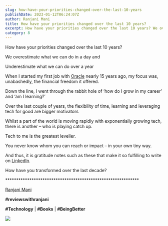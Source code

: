 ```yaml
---
slug: how-have-your-priorities-changed-over-the-last-10-years
publishDate: 2023-01-12T06:24:07Z
author: Ranjani Mani
title: How have your priorities changed over the last 10 years? 
excerpt: How have your priorities changed over the last 10 years? We overestimate what we can do in a day and Underestimate what we can do over a year When I started my first job with Oracle nearly 15 years ago, my focus was, unabashedly, the financial freedom it offered. Down the line, I went through  ... 
category: 8
---
```


How have your priorities changed over the last 10 years?

We overestimate what we can do in a day and

Underestimate what we can do over a year

When I started my first job with [Oracle](https://www.linkedin.com/feed/#) nearly 15 years ago, my focus was, unabashedly, the financial freedom it offered.

Down the line, I went through the rabbit hole of ‘how do I grow in my career’ and ‘am I learning?’

Over the last couple of years, the flexibility of time, learning and leveraging tech for good are bigger motivators

Whilst a part of the world is moving rapidly with exponentially growing tech, there is another – who is playing catch up.

Tech to me is the greatest leveller.

You never know whom you can reach or impact – in your own tiny way.

And thus, it is gratitude notes such as these that make it so fulfilling to write on [LinkedIn](https://www.linkedin.com/feed/#).

How have you transformed over the last decade?

\*\*\*\*\*\*\*\*\*\*\*\*\*\*\*\*\*\*\*\*\*\*\*\*\*\*\*\*\*\*\*\*\*\*\*\*\*\*\*\*\*\*\*\*\*\*\*\*\*\*\*\*\*\*\*\*\*\*\*\*\*

[Ranjani Mani](https://www.linkedin.com/feed/#)

**#reviewswithranjani**

**#Technology** | **#Books** | **#BeingBetter**

![](https://i0.wp.com/ranjanimani.com/wp-content/uploads/2023/01/Screenshot-2023-01-12-at-11.57.02-AM.png?fit=600%2C864&ssl=1) 